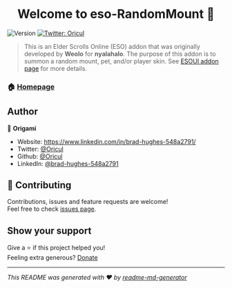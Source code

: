 <h1 align="center">Welcome to eso-RandomMount 👋</h1>
<p>
  <img alt="Version" src="https://img.shields.io/badge/version-3.5-blue.svg?cacheSeconds=2592000" />
  <a href="https://twitter.com/Oricul" target="_blank">
    <img alt="Twitter: Oricul" src="https://img.shields.io/twitter/follow/Oricul.svg?style=social" />
  </a>
</p>

> This is an Elder Scrolls Online (ESO) addon that was originally developed by **Weolo** for **nyalahalo**. The purpose of this addon is to summon a random mount, pet, and/or player skin. See [ESOUI addon page](https://esoui.com/downloads/info1984-RandomMount.html) for more details.

### 🏠 [Homepage](https://esoui.com/downloads/info1984-RandomMount.html)

## Author

👤 **Origami**

- Website: https://www.linkedin.com/in/brad-hughes-548a2791/
- Twitter: [@Oricul](https://twitter.com/Oricul)
- Github: [@Oricul](https://github.com/Oricul)
- LinkedIn: [@brad-hughes-548a2791](https://linkedin.com/in/brad-hughes-548a2791)

## 🤝 Contributing

Contributions, issues and feature requests are welcome!<br />Feel free to check [issues page](https://github.com/Oricul/eso-RandomMount/issues).

## Show your support

Give a ⭐️ if this project helped you!<br />Feeling extra generous? [Donate](https://www.paypal.com/donate/?business=PY6RESJ4EPHTW&no_recurring=0&item_name=Extremely+happy+that+you+enjoy+my+addon+work+enough+to+support+me%21%A4cy_code=USD)

---

_This README was generated with ❤️ by [readme-md-generator](https://github.com/kefranabg/readme-md-generator)_

